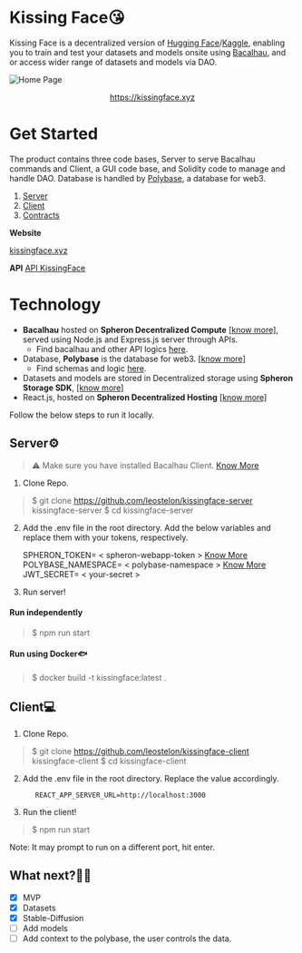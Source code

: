 
# Kissing Face😘

Kissing Face is a decentralized version of [Hugging Face](https://huggingface.co/)/[Kaggle](https://www.kaggle.com/), enabling you to train and test your datasets and models onsite using [Bacalhau](https://docs.bacalhau.org/), and or access wider range of datasets and models via DAO. 

![Home Page](https://kissing-face-09fc6f51-bc74-41e7-9ecf-433804ba-7ecac0.spheron.app/Screenshot_11.png)
[](https://kissingface.xyz)<center>https://kissingface.xyz</center>

# Get Started

The product contains three code bases, Server to serve Bacalhau commands and Client, a GUI code base, and Solidity code to manage and handle DAO. Database is handled by [Polybase](https://polybase.xyz/), a database for web3.

1. [Server](https://github.com/leostelon/kissingface-server)
2. [Client](https://github.com/leostelon/kissingface-client)
4. [Contracts](https://github.com/leostelon/kissingface-client/tree/main/src/contracts)

**Website**

[kissingface.xyz](https://kissingface.xyz/)

**API**
[API KissingFace](https://api.kissingface.xyz/)

# Technology
 - **Bacalhau** hosted on **Spheron Decentralized Compute** [[know more]](https://spheron.network/#decentralised-compute), served using Node.js and Express.js server through APIs.
	 - Find bacalhau and other API logics [here](https://github.com/leostelon/kissingface-server/tree/main/src/routes).
 - Database, **Polybase** is the database for web3. [[know more]](https://polybase.xyz/)
	- Find schemas and logic [here](https://github.com/leostelon/kissingface-server/tree/main/src/polybase).
- Datasets and models are stored in Decentralized storage using **Spheron Storage SDK**, [[know more]](https://spheron.network/#storage-sdk)
- React.js, hosted on **Spheron Decentralized Hosting**  [[know more]](https://spheron.network/#decentralized-hosting)

Follow the below steps to run it locally.

## Server⚙️
> ⚠️ Make sure you have installed Bacalhau Client. [Know More](https://docs.bacalhau.org/getting-started/installation)

1. Clone Repo.
> $ git clone https://github.com/leostelon/kissingface-server kissingface-server
>  $ cd kissingface-server
2. Add the .env file in the root directory. Add the below variables and replace them with your tokens, respectively.

	  SPHERON_TOKEN= < spheron-webapp-token > [Know More](https://docs.spheron.network/rest-api/#creating-an-access-token)
POLYBASE_NAMESPACE= < polybase-namespace > [Know More](https://explorer.testnet.polybase.xyz/studio)
JWT_SECRET= < your-secret >
3. Run server!
#### Run independently
> $ npm run start
#### Run using Docker🐟
> $ docker build -t kissingface:latest .

## Client💻

1. Clone Repo.
> $ git clone https://github.com/leostelon/kissingface-client kissingface-client
>  $ cd kissingface-client
2. Add the .env file in the root directory. Replace the value accordingly.

		  REACT_APP_SERVER_URL=http://localhost:3000
	  
4. Run the client!
> $ npm run start

Note: It may prompt to run on a different port, hit enter.

## What next?👨‍💻
 - [x] MVP
 - [x] Datasets
 - [x] Stable-Diffusion
 - [ ] Add models
 - [ ] Add context to the polybase, the user controls the data.
